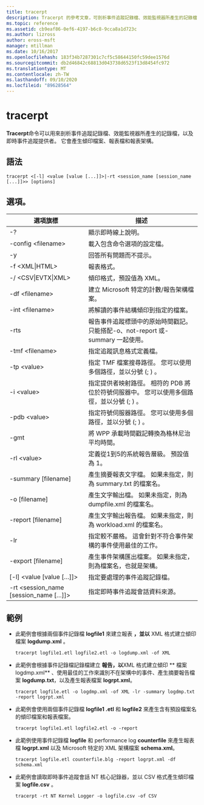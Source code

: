 ```yaml
---
title: tracerpt
description: Tracerpt 的參考文章，可剖析事件追蹤記錄檔、效能監視器所產生的記錄檔，以及即時事件追蹤提供者。
ms.topic: reference
ms.assetid: cb9eaf86-0ef6-4197-b6c8-9cca8a1d723c
ms.author: lizross
author: eross-msft
manager: mtillman
ms.date: 10/16/2017
ms.openlocfilehash: 183f34b7287301c7cf5c58644150fc59dee1576d
ms.sourcegitcommit: db2d46842c68813d043738d6523f13d8454fc972
ms.translationtype: MT
ms.contentlocale: zh-TW
ms.lasthandoff: 09/10/2020
ms.locfileid: "89628564"
---
```

# <a name="tracerpt"></a>tracerpt

**Tracerpt**命令可以用來剖析事件追蹤記錄檔、效能監視器所產生的記錄檔，以及即時事件追蹤提供者。 它會產生傾印檔案、報表檔和報表架構。

## <a name="syntax"></a>語法

```
tracerpt <[-l] <value [value [...]]>|-rt <session_name [session_name [...]]>> [options]
```

## <a name="options"></a>選項。

|              選項旗標               |                                                                    描述                                                                    |
|----------------------------------------|---------------------------------------------------------------------------------------------------------------------------------------------------|
|                   -?                   |                                                         顯示即時線上說明。                                                          |
|          -config \<filename>           |                                                 載入包含命令選項的設定檔。                                                  |
|                   -y                   |                                                  回答所有問題而不提示。                                                   |
|            -f \<XML\|HTML>             |                                                                  報表格式。                                                                   |
|         -/ \<CSV\|EVTX\|XML>          |                                                         傾印格式，預設值為 XML。                                                          |
|            -df \<filename>             |                                            建立 Microsoft 特定的計數/報告架構檔案。                                            |
|            -int \<filename>            |                                            將解讀的事件結構傾印到指定的檔案。                                            |
|                  -rts                  |                        報告事件追蹤標頭中的原始時間戳記。 只能搭配-o、not-report 或-summary 一起使用。                         |
|            -tmf \<filename>            |                                                  指定追蹤訊息格式定義檔。                                                  |
|              -tp \<value>              |                            指定 TMF 檔案搜尋路徑。 您可以使用多個路徑，並以分號 (; ) 。                            |
|              -i \<value>               | 指定提供者映射路徑。 相符的 PDB 將位於符號伺服器中。 您可以使用多個路徑，並以分號 (; ) 。 |
|             -pdb \<value>              |                             指定符號伺服器路徑。 您可以使用多個路徑，並以分號 (; ) 。                             |
|                  -gmt                  |                                              將 WPP 承載時間戳記轉換為格林尼治平均時間。                                               |
|              -rl \<value>              |                                               定義從1到5的系統報告層級。 預設值為 1。                                               |
|          -summary [filename]           |                                  產生摘要報表文字檔。 如果未指定，則為 summary.txt 的檔案名。                                   |
|             -o [filename]              |                                      產生文字輸出檔。 如果未指定，則為 dumpfile.xml 的檔案名。                                      |
|           -report [filename]           |                                  產生文字輸出報告檔。 如果未指定，則為 workload.xml 的檔案名。                                   |
|                  -lr                   |                        指定較不嚴格。 這會針對不符合事件架構的事件使用最佳的工作。                         |
|           -export [filename]           |                                  產生事件架構匯出檔案。 如果未指定，則為檔案名，也就是架構。                                   |
|       [-l] \<value [value […]]>        |                                                   指定要處理的事件追蹤記錄檔。                                                    |
| -rt \<session_name [session_name […]]> |                                                指定即時事件追蹤會話資料來源。                                                |

## <a name="examples"></a>範例

- 此範例會根據兩個事件記錄檔 **logfile1** 來建立報表 **，並以** XML 格式建立傾印檔案 **logdump.xml** 。
  ```
  tracerpt logfile1.etl logfile2.etl -o logdump.xml -of XML
  ```
- 此範例會根據事件記錄檔記錄檔建立 **報告，以**XML 格式建立傾印 ** 檔案logdmp.xml** 、使用最佳的工作來識別不在架構中的事件、產生摘要報告檔案 **logdump.txt**，以及產生報表檔案 **logrpt.xml**。
  ```
  tracerpt logfile.etl -o logdmp.xml -of XML -lr -summary logdmp.txt -report logrpt.xml
  ```
- 此範例會使用兩個事件記錄檔 **logfile1 .etl** 和 **logfile2** 來產生含有預設檔案名的傾印檔案和報表檔案。
  ```
  tracerpt logfile1.etl logfile2.etl -o -report
  ```
- 此範例使用事件記錄檔 **logfile** 和 performance log **counterfile** 來產生報表檔 **logrpt.xml** 以及 Microsoft 特定的 XML 架構檔案 **schema.xml**。
  ```
  tracerpt logfile.etl counterfile.blg -report logrpt.xml -df schema.xml
  ```
- 此範例會讀取即時事件追蹤會話 NT 核心記錄器，並以 CSV 格式產生傾印檔案 **logfile.csv** 。
  ```
  tracerpt -rt NT Kernel Logger -o logfile.csv -of CSV
  ```
